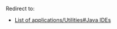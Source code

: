 Redirect to:

*   [List of applications/Utilities#Java IDEs](/index.php/List_of_applications/Utilities#Java_IDEs "List of applications/Utilities")